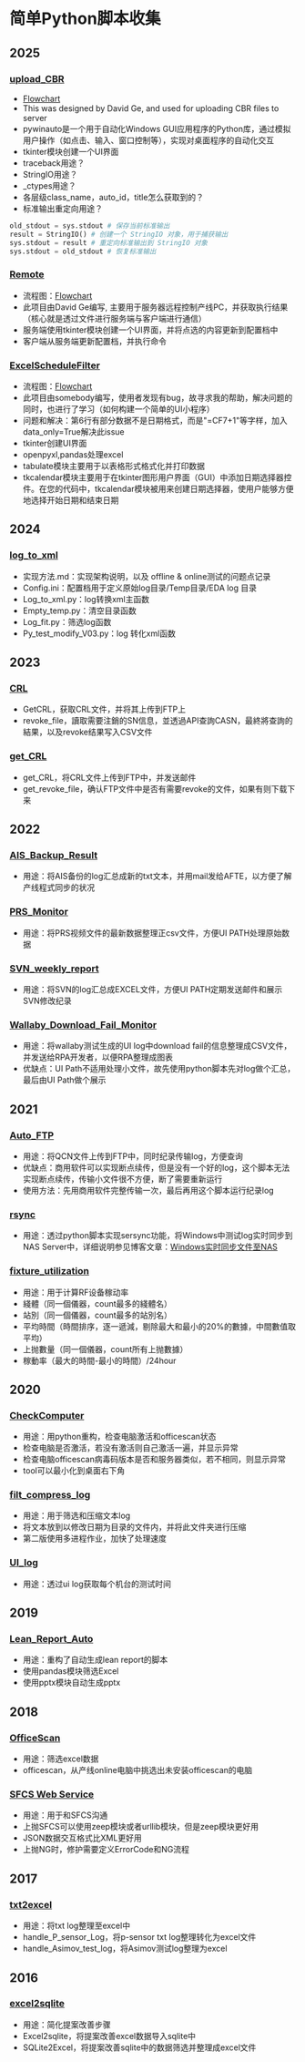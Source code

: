 简单Python脚本收集
===

2025
---

### [upload_CBR](https://github.com/Charles-Miao/Python-in-Action/tree/master/2025/upload_CBR)

- [Flowchart](https://github.com/Charles-Miao/Python-in-Action/tree/master/2025/upload_CBR/flowchart.md)
- This was designed by David Ge, and used for uploading CBR files to server
- pywinauto是一个用于自动化Windows GUI应用程序的Python库，通过模拟用户操作（如点击、输入、窗口控制等），实现对桌面程序的自动化交互
- tkinter模块创建一个UI界面
- traceback用途？
- StringIO用途？
- _ctypes用途？
- 各层级class_name，auto_id，title怎么获取到的？
- 标准输出重定向用途？
```python
old_stdout = sys.stdout # 保存当前标准输出
result = StringIO() # 创建一个 StringIO 对象，用于捕获输出
sys.stdout = result # 重定向标准输出到 StringIO 对象
sys.stdout = old_stdout # 恢复标准输出
```


### [Remote](https://github.com/Charles-Miao/Python-in-Action/tree/master/2025/remote)

- 流程图：[Flowchart](https://github.com/Charles-Miao/Python-in-Action/tree/master/2025/remote/flowchart.md)
- 此项目由David Ge编写, 主要用于服务器远程控制产线PC，并获取执行结果（核心就是透过文件进行服务端与客户端进行通信）
- 服务端使用tkinter模块创建一个UI界面，并将点选的内容更新到配置档中
- 客户端从服务端更新配置档，并执行命令

### [ExcelScheduleFilter](https://github.com/Charles-Miao/Python-in-Action/tree/master/2025/ExcelScheduleFilter)

- 流程图：[Flowchart](https://github.com/Charles-Miao/Python-in-Action/tree/master/2025/ExcelScheduleFilter/flowchart.md)
- 此项目由somebody编写，使用者发现有bug，故寻求我的帮助，解决问题的同时，也进行了学习（如何构建一个简单的UI小程序）
- 问题和解决：第6行有部分数据不是日期格式，而是"=CF7+1"等字样，加入data_only=True解决此issue
- tkinter创建UI界面
- openpyxl,pandas处理excel
- tabulate模块主要用于以表格形式格式化并打印数据
- tkcalendar模块主要用于在tkinter图形用户界面（GUI）中添加日期选择器控件。在您的代码中，tkcalendar模块被用来创建日期选择器，使用户能够方便地选择开始日期和结束日期

2024
---

### [log_to_xml](https://github.com/Charles-Miao/Python-in-Action/tree/master/2024/log_to_xml)

- 实现方法.md：实现架构说明，以及 offline & online测试的问题点记录
- Config.ini：配置档用于定义原始log目录/Temp目录/EDA log 目录
- Log_to_xml.py：log转换xml主函数
- Empty_temp.py：清空目录函数
- Log_fit.py：筛选log函数
- Py_test_modify_V03.py：log 转化xml函数

2023
---

### [CRL](https://github.com/Charles-Miao/Python-in-Action/tree/master/2023/CRL)

- GetCRL，获取CRL文件，并将其上传到FTP上
- revoke_file，讀取需要注銷的SN信息，並透過API查詢CASN，最終將查詢的結果，以及revoke结果写入CSV文件

### [get_CRL](https://github.com/Charles-Miao/Python-in-Action/tree/master/2023/get_CRL)

- get_CRL，将CRL文件上传到FTP中，并发送邮件
- get_revoke_file，确认FTP文件中是否有需要revoke的文件，如果有则下载下来

2022
---

### [AIS_Backup_Result](https://github.com/Charles-Miao/Python-in-Action/tree/master/2022/AIS_Backup_Result)

- 用途：将AIS备份的log汇总成新的txt文本，并用mail发给AFTE，以方便了解产线程式同步的状况

### [PRS_Monitor](https://github.com/Charles-Miao/Python-in-Action/tree/master/2022/PRS_Monitor)

- 用途：将PRS视频文件的最新数据整理正csv文件，方便UI PATH处理原始数据

### [SVN_weekly_report](https://github.com/Charles-Miao/Python-in-Action/tree/master/2022/SVN_weekly_report)

- 用途：将SVN的log汇总成EXCEL文件，方便UI PATH定期发送邮件和展示SVN修改纪录

### [Wallaby_Download_Fail_Monitor](https://github.com/Charles-Miao/Python-in-Action/tree/master/2022/Wallaby_Download_Fail_Monitor)

- 用途：将wallaby测试生成的UI log中download fail的信息整理成CSV文件，并发送给RPA开发者，以便RPA整理成图表
- 优缺点：UI Path不适用处理小文件，故先使用python脚本先对log做个汇总，最后由UI Path做个展示

2021
---

### [Auto_FTP](https://github.com/Charles-Miao/Python-in-Action/tree/master/2021/Auto_FTP)

- 用途：将QCN文件上传到FTP中，同时纪录传输log，方便查询
- 优缺点：商用软件可以实现断点续传，但是没有一个好的log，这个脚本无法实现断点续传，传输小文件很不方便，断了需要重新运行
- 使用方法：先用商用软件完整传输一次，最后再用这个脚本运行纪录log

### [rsync](https://github.com/Charles-Miao/Python-in-Action/tree/master/2021/rsync)

- 用途：透过python脚本实现sersync功能，将Windows中测试log实时同步到NAS Server中，详细说明参见博客文章：[Windows实时同步文件至NAS](https://charles-miao.github.io/post/windows-rsync-realtime/)

### [fixture_utilization](https://github.com/Charles-Miao/Python-in-Action/tree/master/2021/fixture_utilization)

- 用途：用于计算RF设备稼动率
- 綫體（同一個儀器，count最多的綫體名）
- 站別（同一個儀器，count最多的站別名）
- 平均時間（時間排序，逐一遞減，剔除最大和最小的20%的數據，中間數值取平均）
- 上抛數量（同一個儀器，count所有上抛數據）
- 稼動率（最大的時間-最小的時間）/24hour

2020
---

### [CheckComputer](https://github.com/Charles-Miao/Python-in-Action/tree/master/2020/CheckComputer)

- 用途：用python重构，检查电脑激活和officescan状态
- 检查电脑是否激活，若没有激活则自己激活一遍，并显示异常
- 检查电脑officescan病毒码版本是否和服务器类似，若不相同，则显示异常
- tool可以最小化到桌面右下角

### [filt_compress_log](https://github.com/Charles-Miao/Python-in-Action/tree/master/2020/filt_compress_log)

- 用途：用于筛选和压缩文本log
- 将文本放到以修改日期为目录的文件内，并将此文件夹进行压缩
- 第二版使用多进程作业，加快了处理速度

### [UI_log](https://github.com/Charles-Miao/Python-in-Action/tree/master/2020/UI_log)

- 用途：透过ui log获取每个机台的测试时间

2019
---

### [Lean_Report_Auto](https://github.com/Charles-Miao/Python-in-Action/tree/master/2019/Lean_Report_Auto)

- 用途：重构了自动生成lean report的脚本
- 使用pandas模块筛选Excel
- 使用pptx模块自动生成pptx

2018
---

### [OfficeScan](https://github.com/Charles-Miao/Python-in-Action/tree/master/2018/OfficeScan)

- 用途：筛选excel数据
- officescan，从产线online电脑中挑选出未安装officescan的电脑

### [SFCS Web Service](https://github.com/Charles-Miao/Python-in-Action/tree/master/2018/WistronSFCS)

- 用途：用于和SFCS沟通
- 上抛SFCS可以使用zeep模块或者urllib模块，但是zeep模块更好用
- JSON数据交互格式比XML更好用
- 上抛NG时，修护需要定义ErrorCode和NG流程

2017
---

### [txt2excel](https://github.com/Charles-Miao/Python-in-Action/tree/master/2017/txt2excel)

- 用途：将txt log整理至excel中
- handle_P_sensor_Log，将p-sensor txt log整理转化为excel文件
- handle_Asimov_test_log，将Asimov测试log整理为excel

2016
---

### [excel2sqlite](https://github.com/Charles-Miao/Python-in-Action/tree/master/2016/excel2sqlite)

- 用途：简化提案改善步骤
- Excel2sqlite，将提案改善excel数据导入sqlite中
- SQLite2Excel，将提案改善sqlite中的数据筛选并整理成excel文件
